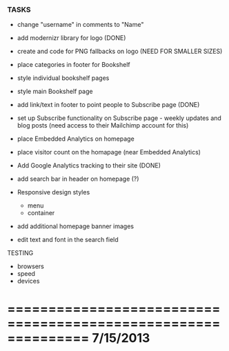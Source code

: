 ### TASKS

- change "username" in comments to "Name"

- add modernizr library for logo (DONE)
- create and code for PNG fallbacks on logo (NEED FOR SMALLER SIZES)

- place categories in footer for Bookshelf
- style individual bookshelf pages
- style main Bookshelf page  

- add link/text in footer to point people to Subscribe page (DONE)
- set up Subscribe functionality on Subscribe page - weekly updates and blog posts (need access to their Mailchimp account for this)

- place Embedded Analytics on homepage
- place visitor count on the homapage (near Embedded Analytics)

- Add Google Analytics tracking to their site (DONE)

- add search bar in header on homepage (?)

- Responsive design styles
	- menu
	- container
- add additional homepage banner images
- edit text and font in the search field

TESTING	
- browsers
- speed 
- devices

==============================================================
7/15/2013
==============================================================

